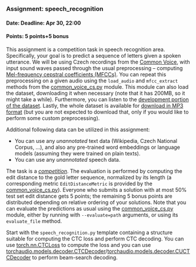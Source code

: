 ### Assignment: speech_recognition
#### Date: Deadline: Apr 30, 22:00
#### Points: 5 points+5 bonus

This assignment is a competition task in speech recognition area. Specifically,
your goal is to predict a sequence of letters given a spoken utterance.
We will be using Czech recordings from the [Common Voice](https://commonvoice.mozilla.org/),
with input sound waves passed through the usual preprocessing – computing
[Mel-frequency cepstral coefficients (MFCCs)](https://en.wikipedia.org/wiki/Mel-frequency_cepstrum).
You can repeat this preprocessing on a given audio using the `load_audio` and
`mfcc_extract` methods from the
[common_voice_cs.py](https://github.com/ufal/npfl138/tree/master/labs/09/common_voice_cs.py) module.
This module can also load the dataset, downloading it when necessary (note that
it has 200MB, so it might take a while). Furthermore, you can listen to the
[development portion of the dataset](https://ufal.mff.cuni.cz/~straka/courses/npfl138/2324/demos/common_voice_cs_dev.html).
Lastly, the whole dataset is available for
[download in MP3 format](https://ufal.mff.cuni.cz/~straka/courses/npfl138/2324/datasets/common_voice_cs_mp3.tar)
(but you are not expected to download that, only if you would like to perform some
custom preprocessing).

Additional following data can be utilized in this assignment:
- You can use any _unannotated_ text data (Wikipedia, Czech National Corpus, …),
  and also any pre-trained word embeddings or language models (assuming they
  were trained on plain texts).
- You can use any _unannotated_ speech data.

The task is a [_competition_](https://ufal.mff.cuni.cz/courses/npfl138/2324-summer#competitions).
The evaluation is performed by computing the edit distance to the gold letter
sequence, normalized by its length (a corresponding metric
`EditDistanceMetric` is provided by the [common_voice_cs.py](https://github.com/ufal/npfl138/tree/master/labs/09/common_voice_cs.py)).
Everyone who submits a solution with at most 50% test set edit distance
gets 5 points; the remaining 5 bonus points are distributed
depending on relative ordering of your solutions. Note that
you can evaluate the predictions as usual using the [common_voice_cs.py](https://github.com/ufal/npfl138/tree/master/labs/08/common_voice_cs.py)
module, either by running with `--evaluate=path` arguments, or using its
`evaluate_file` method.

Start with the `speech_recognition.py`
template containing a structure suitable for computing the CTC loss and perform
CTC decoding. You can use [torch.nn.CTCLoss](https://pytorch.org/docs/stable/generated/torch.nn.CTCLoss.html)
to compute the loss and you can use
[torchaudio.models.decoder.CTCDecoder](https://pytorch.org/audio/main/generated/torchaudio.models.decoder.CTCDecoder.html)/[torchaudio.models.decoder.CUCTCDecoder](https://pytorch.org/audio/main/generated/torchaudio.models.decoder.CUCTCDecoder.html)
to perform beam-search decoding.
